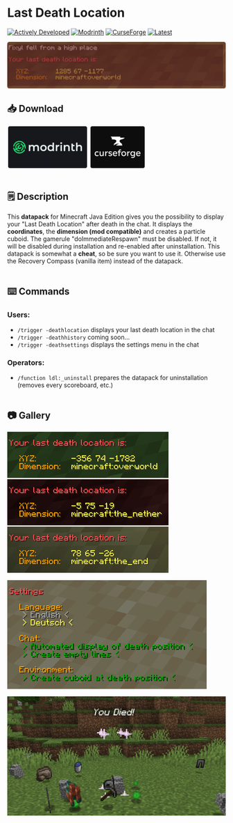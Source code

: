 # Last Death Location
[![Actively Developed](https://img.shields.io/badge/status-actively_developed-brightgreen?style=for-the-badge)](https://github.com/fixyldev/fixyldev/blob/main/STATUS.md#actively-developed)
[![Modrinth](https://img.shields.io/modrinth/dt/zQj6JND7?style=for-the-badge&logo=modrinth&labelColor=gray&color=00af5c&label)](https://modrinth.com/datapack/last-death-location)
[![CurseForge](https://img.shields.io/curseforge/dt/621304?style=for-the-badge&logo=curseforge&labelColor=gray&color=f16436&label)](https://curseforge.com/minecraft/texture-packs/last-death-location)
[![Latest](https://img.shields.io/modrinth/game-versions/zQj6JND7?style=for-the-badge&label=latest)](https://modrinth.com/datapack/last-death-location/versions)

[![Last Death Location Banner](images/banner.png)](https://modrinth.com/datapack/last-death-location)

## 📥 Download
[<img src="images/modrinth.png" height="100">](https://modrinth.com/datapack/last-death-location)
[<img src="images/curseforge.png" height="100">](https://curseforge.com/minecraft/texture-packs/last-death-location)
<br></br>

## 🗒️ Description
This **datapack** for Minecraft Java Edition gives you the possibility to display your "Last Death Location" after death in the chat. It displays the **coordinates**, the **dimension (mod compatible)** and creates a particle cuboid. The gamerule "doImmediateRespawn" must be disabled. If not, it will be disabled during installation and re-enabled after uninstallation. This datapack is somewhat a **cheat**, so be sure you want to use it. Otherwise use the Recovery Compass (vanilla item) instead of the datapack.
<br/><br/>

## ⌨️ Commands
### Users:
- `/trigger -deathlocation` displays your last death location in the chat
- `/trigger -deathhistory` coming soon...
- `/trigger -deathsettings` displays the settings menu in the chat
### Operators:
- `/function ldl:_uninstall` prepares the datapack for uninstallation (removes every scoreboard, etc.)
<br/><br/>

## 📷 Gallery
![Message for Overworld Death](images/overworld.png?raw=true)
![Message for Nether Death](images/the_nether.png?raw=true)
![Message for End Death](images/the_end.png?raw=true)

![Settings Menu](images/settings.png?raw=true)

![Death Location](images/location.png?raw=true)
